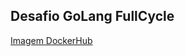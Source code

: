 ## Desafio GoLang FullCycle

[Imagem DockerHub](https://hub.docker.com/r/rafaelferreti/codeeducation)